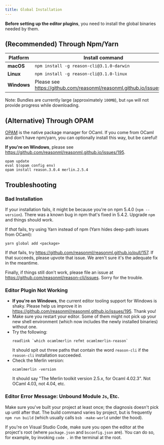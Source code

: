 ```yaml
---
title: Global Installation
---
```


**Before setting up the editor plugins**, you need to install the global binaries needed by them.

## (Recommended) Through Npm/Yarn

| Platform  | Install command
|-----------|-------------------------------------------------------------------------------------------------
| **macOS**     | `npm install -g reason-cli@3.1.0-darwin`
| **Linux**   | `npm install -g reason-cli@3.1.0-linux`
| **Windows** | Please see https://github.com/reasonml/reasonml.github.io/issues/195

Note: Bundles are currently large (approximately `100MB`), but `npm` will not provide progress while downloading.

## (Alternative) Through OPAM

[OPAM](https://opam.ocaml.org) is the native package manager for OCaml. If you come from OCaml and don't have npm/yarn, you can optionally install this way, but be careful!

**If you're on Windows**, please see https://github.com/reasonml/reasonml.github.io/issues/195.

```
opam update
eval $(opam config env)
opam install reason.3.0.4 merlin.2.5.4
```

## Troubleshooting

### Bad Installation

If your installation fails, it might be because you're on npm 5.4.0 (`npm --version`). There was a known bug in npm that's fixed in 5.4.2. Upgrade `npm` and things should work.

If _that_ fails, try using Yarn instead of npm (Yarn hides deep-path issues from OCaml):

```
yarn global add <package>
```

If _that_ fails, try https://github.com/reasonml/reasonml.github.io/pull/157. If that succeeds, please upvote that issue. We aren't sure it's the adequate fix in the meantime.

Finally, if things still don't work, please file an issue at https://github.com/reasonml/reason-cli/issues. Sorry for the trouble.

### Editor Plugin Not Working

- **If you're on Windows**, the current editor tooling support for Windows is shaky. Please help us improve it in https://github.com/reasonml/reasonml.github.io/issues/195. Thank you!
- Make sure you restart your editor. Some of them might not pick up your new shell environment (which now includes the newly installed binaries) without one.
- Try the following:
  ```
  readlink `which ocamlmerlin refmt ocamlmerlin-reason`
  ```
  It should spit out three paths that contain the word `reason-cli` if the `reason-cli` installation succeeded.
- Check the Merlin version:
  ```
  ocamlmerlin -version
  ```
  It should say "The Merlin toolkit version 2.5.x, for Ocaml 4.02.3". Not OCaml 4.03, not 4.04, etc.

### Editor Error Message: Unbound Module `Js`, Etc.

Make sure you've built your project at least once; the diagnosis doesn't pick up until after that. The build command varies by project, but is frequently `npm run build` (which usually calls `bsb -make-world` under the hood).

If you're on Visual Studio Code, make sure you open the editor at the project's root (where `package.json` and `bsconfig.json` are). You can do so, for example, by invoking `code .` in the terminal at the root.
